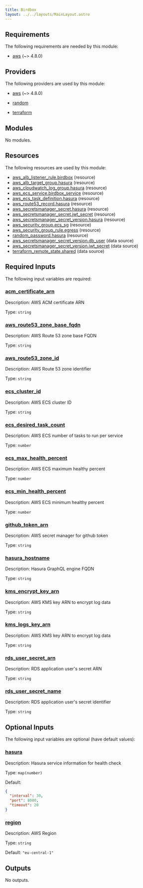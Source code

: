 ```yaml
---
title: Birdbox
layout: ../../layouts/MainLayout.astro
---
```


## Requirements

The following requirements are needed by this module:

- <a name="requirement_aws"></a> [aws](#requirement\_aws) (~> 4.8.0)

## Providers

The following providers are used by this module:

- <a name="provider_aws"></a> [aws](#provider\_aws) (~> 4.8.0)

- <a name="provider_random"></a> [random](#provider\_random)

- <a name="provider_terraform"></a> [terraform](#provider\_terraform)

## Modules

No modules.

## Resources

The following resources are used by this module:

- [aws_alb_listener_rule.birdbox](https://registry.terraform.io/providers/hashicorp/aws/latest/docs/resources/alb_listener_rule) (resource)
- [aws_alb_target_group.hasura](https://registry.terraform.io/providers/hashicorp/aws/latest/docs/resources/alb_target_group) (resource)
- [aws_cloudwatch_log_group.hasura](https://registry.terraform.io/providers/hashicorp/aws/latest/docs/resources/cloudwatch_log_group) (resource)
- [aws_ecs_service.birdbox_service](https://registry.terraform.io/providers/hashicorp/aws/latest/docs/resources/ecs_service) (resource)
- [aws_ecs_task_definition.hasura](https://registry.terraform.io/providers/hashicorp/aws/latest/docs/resources/ecs_task_definition) (resource)
- [aws_route53_record.hasura](https://registry.terraform.io/providers/hashicorp/aws/latest/docs/resources/route53_record) (resource)
- [aws_secretsmanager_secret.hasura](https://registry.terraform.io/providers/hashicorp/aws/latest/docs/resources/secretsmanager_secret) (resource)
- [aws_secretsmanager_secret.jwt_secret](https://registry.terraform.io/providers/hashicorp/aws/latest/docs/resources/secretsmanager_secret) (resource)
- [aws_secretsmanager_secret_version.hasura](https://registry.terraform.io/providers/hashicorp/aws/latest/docs/resources/secretsmanager_secret_version) (resource)
- [aws_security_group.ecs_sg](https://registry.terraform.io/providers/hashicorp/aws/latest/docs/resources/security_group) (resource)
- [aws_security_group_rule.egress](https://registry.terraform.io/providers/hashicorp/aws/latest/docs/resources/security_group_rule) (resource)
- [random_password.hasura](https://registry.terraform.io/providers/hashicorp/random/latest/docs/resources/password) (resource)
- [aws_secretsmanager_secret_version.db_user](https://registry.terraform.io/providers/hashicorp/aws/latest/docs/data-sources/secretsmanager_secret_version) (data source)
- [aws_secretsmanager_secret_version.jwt_secret](https://registry.terraform.io/providers/hashicorp/aws/latest/docs/data-sources/secretsmanager_secret_version) (data source)
- [terraform_remote_state.shared](https://registry.terraform.io/providers/hashicorp/terraform/latest/docs/data-sources/remote_state) (data source)

## Required Inputs

The following input variables are required:

### <a name="input_acm_certificate_arn"></a> [acm\_certificate\_arn](#input\_acm\_certificate\_arn)

Description: AWS ACM certificate ARN

Type: `string`

### <a name="input_aws_route53_zone_base_fqdn"></a> [aws\_route53\_zone\_base\_fqdn](#input\_aws\_route53\_zone\_base\_fqdn)

Description: AWS Route 53 zone base FQDN

Type: `string`

### <a name="input_aws_route53_zone_id"></a> [aws\_route53\_zone\_id](#input\_aws\_route53\_zone\_id)

Description: AWS Route 53 zone identifier

Type: `string`

### <a name="input_ecs_cluster_id"></a> [ecs\_cluster\_id](#input\_ecs\_cluster\_id)

Description: AWS ECS cluster ID

Type: `string`

### <a name="input_ecs_desired_task_count"></a> [ecs\_desired\_task\_count](#input\_ecs\_desired\_task\_count)

Description: AWS ECS number of tasks to run per service

Type: `number`

### <a name="input_ecs_max_health_percent"></a> [ecs\_max\_health\_percent](#input\_ecs\_max\_health\_percent)

Description: AWS ECS maximum healthy percent

Type: `number`

### <a name="input_ecs_min_health_percent"></a> [ecs\_min\_health\_percent](#input\_ecs\_min\_health\_percent)

Description: AWS ECS minimum healthy percent

Type: `number`

### <a name="input_github_token_arn"></a> [github\_token\_arn](#input\_github\_token\_arn)

Description: AWS secret manager for github token

Type: `string`

### <a name="input_hasura_hostname"></a> [hasura\_hostname](#input\_hasura\_hostname)

Description: Hasura GraphQL engine FQDN

Type: `string`

### <a name="input_kms_encrypt_key_arn"></a> [kms\_encrypt\_key\_arn](#input\_kms\_encrypt\_key\_arn)

Description: AWS KMS key ARN to encrypt log data

Type: `string`

### <a name="input_kms_logs_key_arn"></a> [kms\_logs\_key\_arn](#input\_kms\_logs\_key\_arn)

Description: AWS KMS key ARN to encrypt log data

Type: `string`

### <a name="input_rds_user_secret_arn"></a> [rds\_user\_secret\_arn](#input\_rds\_user\_secret\_arn)

Description: RDS application user's secret ARN

Type: `string`

### <a name="input_rds_user_secret_name"></a> [rds\_user\_secret\_name](#input\_rds\_user\_secret\_name)

Description: RDS application user's secret identifier

Type: `string`

## Optional Inputs

The following input variables are optional (have default values):

### <a name="input_hasura"></a> [hasura](#input\_hasura)

Description: Hasura service information for health check

Type: `map(number)`

Default:

```json
{
  "interval": 30,
  "port": 8080,
  "timeout": 20
}
```

### <a name="input_region"></a> [region](#input\_region)

Description: AWS Region

Type: `string`

Default: `"eu-central-1"`

## Outputs

No outputs.
